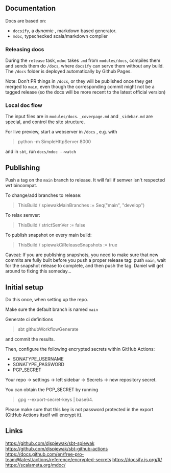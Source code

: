 ## Documentation

Docs are based on:

- `docsify`, a _dynamic_ , markdown based generator.
- `mdoc`, typechecked scala/markdown compiler

### Releasing docs

During the `release` task, `mdoc` takes `.md` from `modules/docs`,
compiles them and sends them do `/docs`, where `docsify` can serve
them without any build. The `/docs` folder is deployed automatically
by Github Pages.

Note: Don't PR things in `/docs`, or they will be published once they
get merged to `main`, even though the corresponding commit might not
be a tagged release (so the docs will be more recent to the latest
official version)

### Local doc flow

The input files are in `modules/docs`.
`_coverpage.md` and `_sidebar.md` are special, and control the site structure.

For live preview, start a webserver in `/docs` , e.g. with

> python -m SimpleHttpServer 8000

and in `sbt`, run `docs/mdoc --watch`

## Publishing

Push a tag on the `main` branch to release.
It will fail if semver isn't respected wrt bincompat.

To change/add branches to release:

> ThisBuild / spiewakMainBranches := Seq("main", "develop")

To relax semver:

> ThisBuild / strictSemVer := false

To publish snapshot on every main build:

> ThisBuild / spiewakCiReleaseSnapshots := true

Caveat:
If you are publishing snapshots, you need to make sure that new
commits are fully built before you push a proper release tag: push
`main`, wait for the snapshot release to complete, and then push the
tag.
Daniel will get around to fixing this someday...

## Initial setup

Do this once, when setting up the repo.

Make sure the default branch is named `main`

Generate ci definitions

> sbt githubWorkflowGenerate

and commit the results.

Then, configure the following encrypted secrets within GitHub Actions:

- SONATYPE_USERNAME
- SONATYPE_PASSWORD
- PGP_SECRET

Your repo -> settings -> left sidebar -> Secrets -> new repository secret.

You can obtain the PGP_SECRET by running

> gpg --export-secret-keys | base64.

Please make sure that this key is not password protected in the export
(GitHub Actions itself will encrypt it).


## Links

https://github.com/djspiewak/sbt-spiewak
https://github.com/djspiewak/sbt-github-actions
https://docs.github.com/en/free-pro-team@latest/actions/reference/encrypted-secrets
https://docsify.js.org/#/
https://scalameta.org/mdoc/
